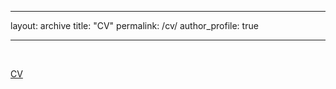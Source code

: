 <script>
  window.location.href = "http://LixiangZhao98.github.io/assets/Publications/CV/CV_LixiangZhao.pdf";
</script>

---
layout: archive
title: "CV"
permalink: /cv/
author_profile: true

---
<br>


[CV](http://LixiangZhao98.github.io/assets/Publications/CV/CV_LixiangZhao.pdf)
